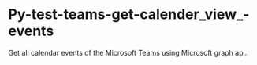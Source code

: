 # Py-test-teams-get-calender_view_-events
Get all calendar events of the Microsoft Teams using Microsoft graph api.
